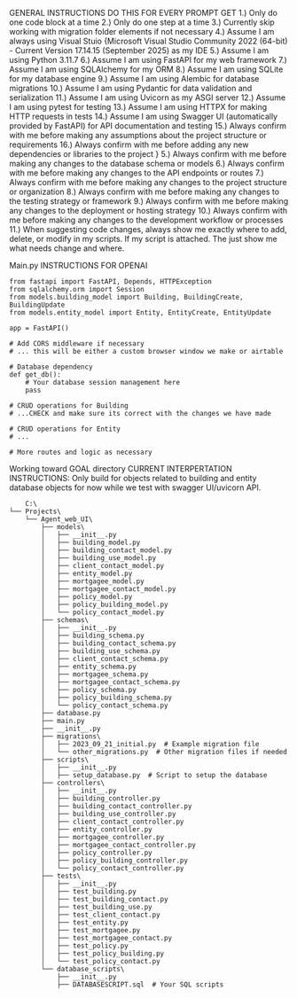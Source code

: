 ﻿GENERAL INSTRUCTIONS DO THIS FOR EVERY PROMPT GET
    1.) Only do one code block at a time
    2.) Only do one step at a time
    3.) Currently skip working with migration folder elements if not necessary
    4.) Assume I am always using Visual Stuio {Microsoft Visual Studio Community 2022 (64-bit) - Current
            Version 17.14.15 (September 2025)
            as my IDE
            5.) Assume I am using Python 3.11.7
            6.) Assume I am using FastAPI for my web framework
            7.) Assume I am using SQLAlchemy for my ORM
            8.) Assume I am using SQLite for my database engine
            9.) Assume I am using Alembic for database migrations
            10.) Assume I am using Pydantic for data validation and serialization
            11.) Assume I am using Uvicorn as my ASGI server
            12.) Assume I am using pytest for testing
            13.) Assume I am using HTTPX for making HTTP requests in tests
            14.) Assume I am using Swagger UI (automatically provided by FastAPI) for API documentation and testing
            15.) Always confirm with me before making any assumptions about the project structure or requirements
            16.) Always confirm with me before adding any new dependencies or libraries to the project
        }
    5.) Always confirm with me before making any changes to the database schema or models
    6.) Always confirm with me before making any changes to the API endpoints or routes
    7.) Always confirm with me before making any changes to the project structure or organization
    8.) Always confirm with me before making any changes to the testing strategy or framework
    9.) Always confirm with me before making any changes to the deployment or hosting strategy
    10.) Always confirm with me before making any changes to the development workflow or processes
    11.) When suggesting code changes, always show me exactly where to add, delete, or modify in my scripts. If my script 
        is attached. The just show me what needs change and where. 

Main.py INSTRUCTIONS FOR OPENAI

    from fastapi import FastAPI, Depends, HTTPException
    from sqlalchemy.orm import Session
    from models.building_model import Building, BuildingCreate, BuildingUpdate
    from models.entity_model import Entity, EntityCreate, EntityUpdate

    app = FastAPI()

    # Add CORS middleware if necessary
    # ... this will be either a custom browser window we make or airtable

    # Database dependency
    def get_db():
        # Your database session management here
        pass

    # CRUD operations for Building
    # ...CHECK and make sure its correct with the changes we have made

    # CRUD operations for Entity
    # ...

    # More routes and logic as necessary


Working toward GOAL directory
CURRENT INTERPERTATION INSTRUCTIONS: Only build for objects related to building and entity database objects for now while we test with swagger UI/uvicorn API.
    
        C:\
    └── Projects\
        └── Agent_web_UI\
            ├── models\
            │   ├── __init__.py
            │   ├── building_model.py
            │   ├── building_contact_model.py
            │   ├── building_use_model.py
            │   ├── client_contact_model.py
            │   ├── entity_model.py
            │   ├── mortgagee_model.py
            │   ├── mortgagee_contact_model.py
            │   ├── policy_model.py
            │   ├── policy_building_model.py
            │   └── policy_contact_model.py
            ├── schemas\
            │   ├── __init__.py
            │   ├── building_schema.py
            │   ├── building_contact_schema.py
            │   ├── building_use_schema.py
            │   ├── client_contact_schema.py
            │   ├── entity_schema.py
            │   ├── mortgagee_schema.py
            │   ├── mortgagee_contact_schema.py
            │   ├── policy_schema.py
            │   ├── policy_building_schema.py
            │   └── policy_contact_schema.py
            ├── database.py
            ├── main.py
            ├── __init__.py
            ├── migrations\
            │   ├── 2023_09_21_initial.py  # Example migration file
            │   └── other_migrations.py  # Other migration files if needed
            ├── scripts\
            │   ├── __init__.py
            │   ├── setup_database.py  # Script to setup the database
            ├── controllers\
            │   ├── __init__.py
            │   ├── building_controller.py
            │   ├── building_contact_controller.py
            │   ├── building_use_controller.py
            │   ├── client_contact_controller.py
            │   ├── entity_controller.py
            │   ├── mortgagee_controller.py
            │   ├── mortgagee_contact_controller.py
            │   ├── policy_controller.py
            │   ├── policy_building_controller.py
            │   └── policy_contact_controller.py
            ├── tests\
            │   ├── __init__.py
            │   ├── test_building.py
            │   ├── test_building_contact.py
            │   ├── test_building_use.py
            │   ├── test_client_contact.py
            │   ├── test_entity.py
            │   ├── test_mortgagee.py
            │   ├── test_mortgagee_contact.py
            │   ├── test_policy.py
            │   ├── test_policy_building.py
            │   └── test_policy_contact.py
            └── database_scripts\
                ├── __init__.py
                ├── DATABASESCRIPT.sql  # Your SQL scripts



